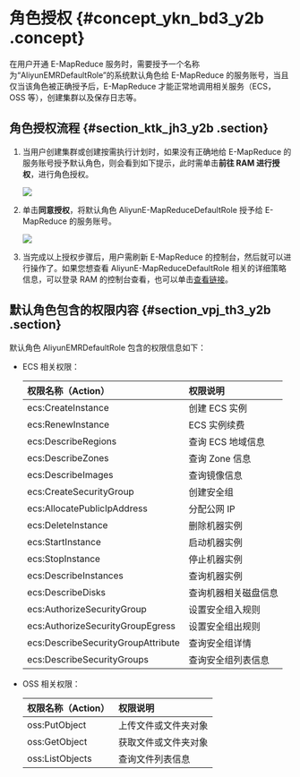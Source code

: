 # 角色授权 {#concept_ykn_bd3_y2b .concept}

在用户开通 E-MapReduce 服务时，需要授予一个名称为“AliyunEMRDefaultRole”的系统默认角色给 E-MapReduce 的服务账号，当且仅当该角色被正确授予后，E-MapReduce 才能正常地调用相关服务（ECS，OSS 等），创建集群以及保存日志等。

## 角色授权流程 {#section_ktk_jh3_y2b .section}

1.  当用户创建集群或创建按需执行计划时，如果没有正确地给 E-MapReduce 的服务账号授予默认角色，则会看到如下提示，此时需单击**前往 RAM 进行授权**，进行角色授权。

    ![](http://static-aliyun-doc.oss-cn-hangzhou.aliyuncs.com/assets/img/17844/153828798210342_zh-CN.jpg)

2.  单击**同意授权**，将默认角色 AliyunE-MapReduceDefaultRole 授予给 E-MapReduce 的服务账号。

    ![](http://static-aliyun-doc.oss-cn-hangzhou.aliyuncs.com/assets/img/17844/153828798210343_zh-CN.jpg)

3.  当完成以上授权步骤后，用户需刷新 E-MapReduce 的控制台，然后就可以进行操作了。如果您想查看 AliyunE-MapReduceDefaultRole 相关的详细策略信息，可以登录 RAM 的控制台查看，也可以单击[查看链接](https://ram.console.aliyun.com/?spm=a2c4g.11186623.2.6.77bd72fe3PD5pf#/policy/detail/system/AliyunEMRRolePolicy/info)。

## 默认角色包含的权限内容 {#section_vpj_th3_y2b .section}

默认角色 AliyunEMRDefaultRole 包含的权限信息如下：

-   ECS 相关权限：

    |权限名称（Action）|权限说明|
    |:-----------|:---|
    |ecs:CreateInstance|创建 ECS 实例|
    |ecs:RenewInstance|ECS 实例续费|
    |ecs:DescribeRegions|查询 ECS 地域信息|
    |ecs:DescribeZones|查询 Zone 信息|
    |ecs:DescribeImages|查询镜像信息|
    |ecs:CreateSecurityGroup|创建安全组|
    |ecs:AllocatePublicIpAddress|分配公网 IP|
    |ecs:DeleteInstance|删除机器实例|
    |ecs:StartInstance|启动机器实例|
    |ecs:StopInstance|停止机器实例|
    |ecs:DescribeInstances|查询机器实例|
    |ecs:DescribeDisks|查询机器相关磁盘信息|
    |ecs:AuthorizeSecurityGroup|设置安全组入规则|
    |ecs:AuthorizeSecurityGroupEgress|设置安全组出规则|
    |ecs:DescribeSecurityGroupAttribute|查询安全组详情|
    |ecs:DescribeSecurityGroups|查询安全组列表信息|

-   OSS 相关权限：

    |权限名称（Action）|权限说明|
    |:-----------|:---|
    |oss:PutObject|上传文件或文件夹对象|
    |oss:GetObject|获取文件或文件夹对象|
    |oss:ListObjects|查询文件列表信息|


